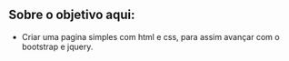 ## Sobre o objetivo aqui:
- Criar uma pagina simples com html e css, para assim avançar com o bootstrap e jquery.